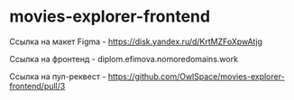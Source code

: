 # movies-explorer-frontend
Ссылка на макет Figma - https://disk.yandex.ru/d/KrtMZFoXpwAtjg

Ссылка на фронтенд - diplom.efimova.nomoredomains.work

Ссылка на пул-реквест - https://github.com/OwlSpace/movies-explorer-frontend/pull/3
